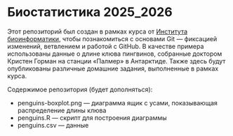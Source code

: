 # Биостатистика 2025_2026

Этот репозиторий был создан в рамках курса от [Института биоинформатики](bioinf.me/education/stat), чтобы познакомиться с основами Git — фиксацией изменений, ветвлением и работой с GitHub.
В качестве примера использованы данные о длине клюва пингвинов, собранные доктором Кристен Горман на станции «Палмер» в Антарктиде.
Также здесь будут опубликованы различные домашние задания, выполненные в рамках курса. 

Содержимое репозитория (будет дополняться):

- penguins-boxplot.png — диаграмма ящик с усами, показывающая распределение длины клюва
- penguins.R — скрипт для построения диаграммы
- penguins.csv — данные



